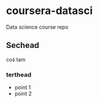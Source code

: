coursera-datasci
================

Data science course repo

## Sechead

coś tam

### terthead
* point 1
* point 2
